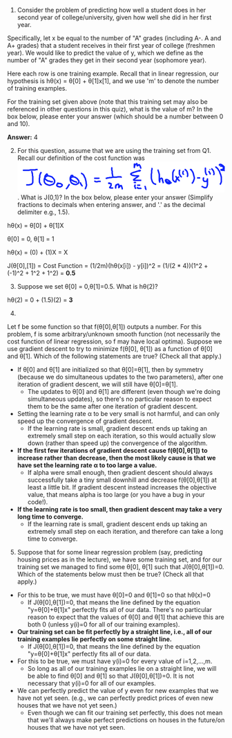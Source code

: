 1. Consider the problem of predicting how well a student does in her second year of college/university, given how well she did in her first year.

Specifically, let x be equal to the number of "A" grades (including A-. A and A+ grades) that a student receives in their first year of college (freshmen year). We would like to predict the value of y, which we define as the number of "A" grades they get in their second year (sophomore year).

Here each row is one training example. Recall that in linear regression, our hypothesis is hθ(x) = θ[0] + θ[1]x[1], and we use 'm' to denote the number of training examples.

For the training set given above (note that this training set may also be referenced in other questions in this quiz), what is the value of m? In the box below, please enter your answer (which should be a number between 0 and 10).

**Answer:**
4

2. For this question, assume that we are using the training set from Q1. Recall our definition of the cost function was ![costFunc](./img/minCostFunc_2.png). What is J(0,1)? In the box below, please enter your answer (Simplify fractions to decimals when entering answer, and '.' as the decimal delimiter e.g., 1.5).

hθ(x) = θ[0] + θ[1]X

θ[0] = 0, θ[1] = 1

hθ(x) = (0) + (1)X = X

J(θ[0],[1]) = Cost Function = (1/2m)(hθ(x[i]) - y[i])^2
 = (1/(2 * 4))(1^2 + (-1)^2 + 1^2 + 1^2) = **0.5**

3. Suppose we set θ[0] = 0,θ[1]=0.5. What is hθ(2)?

hθ(2) = 0 + (1.5)(2) = **3**

4.
Let f be some function so that f(θ[0],θ[1]) outputs a number. For this problem, f is some arbitrary/unknown smooth function (not necessarily the cost function of linear regression, so f may have local optima). Suppose we use gradient descent to try to minimize f(θ[0], θ[1]) as a function of θ[0] and θ[1]. Which of the following statements are true? (Check all that apply.)

 - If θ[0] and θ[1] are initialized so that θ[0]=θ[1], then by symmetry (because we do simultaneous updates to the two parameters), after one iteration of gradient descent, we will still have θ[0]=θ[1].
   - The updates to θ[0] and θ[1] are different (even though we're doing simultaneous updates), so there's no particular reason to expect them to be the same after one iteration of gradient descent.
 - Setting the learning rate α to be very small is not harmful, and can only speed up the convergence of gradient descent.
   - If the learning rate is small, gradient descent ends up taking an extremely small step on each iteration, so this would actually slow down (rather than speed up) the convergence of the algorithm.
 - **If the first few iterations of gradient descent cause f(θ[0],θ[1]) to increase rather than decrease, then the most likely cause is that we have set the learning rate α to too large a value.**
   - If alpha were small enough, then gradient descent should always successfully take a tiny small downhill and decrease f(θ[0],θ[1]) at least a little bit. If gradient descent instead increases the objective value, that means alpha is too large (or you have a bug in your code!).
 - **If the learning rate is too small, then gradient descent may take a very long time to converge.**
   - If the learning rate is small, gradient descent ends up taking an extremely small step on each iteration, and therefore can take a long time to converge.

5. Suppose that for some linear regression problem (say, predicting housing prices as in the lecture), we have some training set, and for our training set we managed to find some θ[0], θ[1] such that J(θ[0],θ[1])=0. Which of the statements below must then be true? (Check all that apply.)

 - For this to be true, we must have θ[0]=0 and θ[1]=0 so that hθ(x)=0
   - If J(θ[0],θ[1])=0, that means the line defined by the equation "y=θ[0]+θ[1]x" perfectly fits all of our data. There's no particular reason to expect that the values of θ[0] and θ[1] that achieve this are both 0 (unless y(i)=0 for all of our training examples).
 - **Our training set can be fit perfectly by a straight line, i.e., all of our training examples lie perfectly on some straight line.**
   - If J(θ[0],θ[1])=0, that means the line defined by the equation "y=θ[0]+θ[1]x" perfectly fits all of our data.
 - For this to be true, we must have y(i)=0 for every value of i=1,2,…,m.
   - So long as all of our training examples lie on a straight line, we will be able to find θ[0] and θ[1] so that J(θ[0],θ[1])=0. It is not necessary that y(i)=0 for all of our examples.
 - We can perfectly predict the value of y even for new examples that we have not yet seen. (e.g., we can perfectly predict prices of even new houses that we have not yet seen.)
   - Even though we can fit our training set perfectly, this does not mean that we'll always make perfect predictions on houses in the future/on houses that we have not yet seen.
